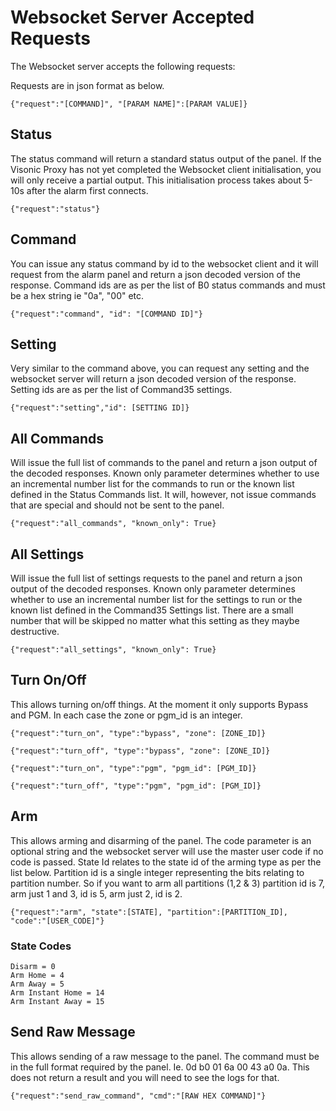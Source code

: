 # Websocket Server Accepted Requests

The Websocket server accepts the following requests:

Requests are in json format as below.

```
{"request":"[COMMAND]", "[PARAM NAME]":[PARAM VALUE]}
```

## Status

The status command will return a standard status output of the panel.  If the Visonic Proxy has not yet completed the Websocket client initialisation, you will only receive a partial output.  This initialisation process takes about 5-10s after the alarm first connects.
```
{"request":"status"}
```

## Command

You can issue any status command by id to the websocket client and it will request from the alarm panel and return a json decoded version of the response.  Command ids are as per the list of B0 status commands and must be a hex string ie "0a", "00" etc.
```
{"request":"command", "id": "[COMMAND ID]"}
```

## Setting

Very similar to the command above, you can request any setting and the websocket server will return a json decoded version of the response.  Setting ids are as per the list of Command35 settings.
```
{"request":"setting","id": [SETTING ID]}
```

## All Commands
Will issue the full list of commands to the panel and return a json output of the decoded responses.  Known only parameter determines whether to use an incremental number list for the commands to run or the known list defined in the Status Commands list.  It will, however, not issue commands that are special and should not be sent to the panel.
```
{"request":"all_commands", "known_only": True}
```

## All Settings
Will issue the full list of settings requests to the panel and return a json output of the decoded responses.  Known only parameter determines whether to use an incremental number list for the settings to run or the known list defined in the Command35 Settings list.  There are a small number that will be skipped no matter what this setting as they maybe destructive.
```
{"request":"all_settings", "known_only": True}
```

## Turn On/Off

This allows turning on/off things.  At the moment it only supports Bypass and PGM.  In each case the zone or pgm_id is an integer.
```
{"request":"turn_on", "type":"bypass", "zone": [ZONE_ID]}

{"request":"turn_off", "type":"bypass", "zone": [ZONE_ID]}

{"request":"turn_on", "type":"pgm", "pgm_id": [PGM_ID]}

{"request":"turn_off", "type":"pgm", "pgm_id": [PGM_ID]}
```
## Arm

This allows arming and disarming of the panel.  The code parameter is an optional string and the websocket server will use the master user code if no code is passed.
State Id relates to the state id of the arming type as per the list below.  Partition id is a single integer representing the bits relating to partition number.  So if you want to arm all partitions (1,2 & 3) partition id is 7, arm just 1 and 3, id is 5, arm just 2, id is 2.
```
{"request":"arm", "state":[STATE], "partition":[PARTITION_ID], "code":"[USER_CODE]"}
```

### State Codes
    Disarm = 0
    Arm Home = 4
    Arm Away = 5
    Arm Instant Home = 14
    Arm Instant Away = 15

## Send Raw Message

This allows sending of a raw message to the panel.  The command must be in the full format required by the panel.  Ie. 0d b0 01 6a 00 43 a0 0a.  This does not return a result and you will need to see the logs for that.

```
{"request":"send_raw_command", "cmd":"[RAW HEX COMMAND]"}
